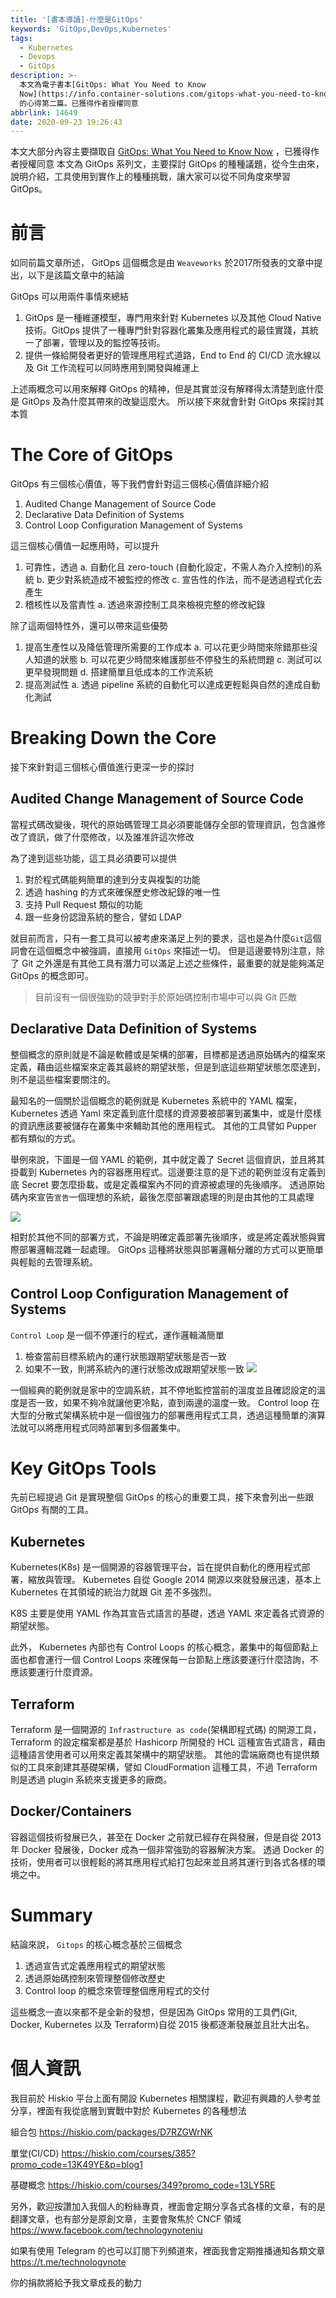 ```yaml
---
title: '[書本導讀]-什麼是GitOps'
keywords: 'GitOps,DevOps,Kubernetes'
tags:
  - Kubernetes
  - Devops
  - GitOps
description: >-
  本文為電子書本[GitOps: What You Need to Know
  Now](https://info.container-solutions.com/gitops-what-you-need-to-know-now)
  的心得第二篇。已獲得作者授權同意
abbrlink: 14649
date: 2020-09-23 19:26:43
---
```


本文大部分內容主要擷取自 [GitOps: What You Need to Know Now](https://info.container-solutions.com/gitops-what-you-need-to-know-now) ，已獲得作者授權同意
本文為 GitOps 系列文，主要探討 GitOps 的種種議題，從今生由來，說明介紹，工具使用到實作上的種種挑戰，讓大家可以從不同角度來學習 GitOps。

# 前言

如同前篇文章所述， GitOps 這個概念是由 `Weaveworks` 於2017所發表的文章中提出，以下是該篇文章中的結論

GitOps 可以用兩件事情來總結
1. GitOps 是一種維運模型，專門用來針對 Kubernetes 以及其他 Cloud Native 技術。GitOps 提供了一種專門針對容器化叢集及應用程式的最佳實踐，其統一了部署，管理以及的監控等技術。
2. 提供一條給開發者更好的管理應用程式道路，End to End 的 CI/CD 流水線以及 Git 工作流程可以同時應用到開發與維運上


上述兩概念可以用來解釋 GitOps 的精神，但是其實並沒有解釋得太清楚到底什麼是 GitOps 及為什麼其帶來的改變這麼大。
所以接下來就會針對 GitOps 來探討其本質

# The Core of GitOps
GitOps 有三個核心價值，等下我們會針對這三個核心價值詳細介紹
1. Audited Change Management of Source Code
2. Declarative Data Definition of Systems
3. Control Loop Configuration Management of Systems

這三個核心價值一起應用時，可以提升
1. 可靠性，透過
    a. 自動化且 zero-touch (自動化設定，不需人為介入控制)的系統
    b. 更少對系統造成不被監控的修改
    c. 宣告性的作法，而不是透過程式化去產生
3. 稽核性以及當責性
    a. 透過來源控制工具來檢視完整的修改紀錄
    

除了這兩個特性外，還可以帶來這些優勢
1. 提高生產性以及降低管理所需要的工作成本
    a. 可以花更少時間來除錯那些沒人知道的狀態
    b. 可以花更少時間來維護那些不停發生的系統問題
    c. 測試可以更早發現問題
    d. 搭建簡單且低成本的工作流系統
3. 提高測試性
    a. 透過 pipeline 系統的自動化可以達成更輕鬆與自然的達成自動化測試

# Breaking Down the Core
接下來針對這三個核心價值進行更深一步的探討
## Audited Change Management of Source Code
當程式碼改變後，現代的原始碼管理工具必須要能儲存全部的管理資訊，包含誰修改了資訊，做了什麼修改，以及誰准許這次修改

為了達到這些功能，這工具必須要可以提供
1. 對於程式碼能夠簡單的達到分支與複製的功能
2. 透過 hashing 的方式來確保歷史修改紀錄的唯一性 
3. 支持 Pull Request 類似的功能
4. 跟一些身份認證系統的整合，譬如 LDAP

就目前而言，只有一套工具可以被考慮來滿足上列的要求，這也是為什麼`Git`這個詞會在這個概念中被強調，直接用 `GitOps` 來描述一切。
但是這邊要特別注意，除了 Git 之外還是有其他工具有潛力可以滿足上述之些條件，最重要的就是能夠滿足 GitOps 的概念即可。
> 目前沒有一個很強勁的競爭對手於原始碼控制市場中可以與 Git 匹敵

## Declarative Data Definition of Systems
整個概念的原則就是不論是軟體或是架構的部署，目標都是透過原始碼內的檔案來定義，藉由這些檔案來定義其最終的期望狀態，但是到底這些期望狀態怎麼達到，則不是這些檔案要關注的。

最知名的一個關於這個概念的範例就是 Kubernetes 系統中的 YAML 檔案， Kubernetes 透過 Yaml 來定義到底什麼樣的資源要被部署到叢集中，或是什麼樣的資訊應該要被儲存在叢集中來輔助其他的應用程式。 其他的工具譬如 Pupper 都有類似的方式。

舉例來說，下圖是一個 YAML 的範例，其中就定義了 Secret 這個資訊，並且將其掛載到
Kubernetes 內的容器應用程式。這邊要注意的是下述的範例並沒有定義到底 Secret 要怎麼掛載，或是定義檔案內不同的資源被處理的先後順序。
透過原始碼內來宣告`宣告`一個理想的系統，最後怎麼部署跟處理的則是由其他的工具處理

![](https://i.imgur.com/yI8Zzvs.png)

相對於其他不同的部署方式，不論是明確定義部署先後順序，或是將定義狀態與實際部署邏輯混雜一起處理。 GitOps 這種將狀態與部署邏輯分離的方式可以更簡單與輕鬆的去管理系統。

## Control Loop Configuration Management of Systems
`Control Loop` 是一個不停運行的程式，運作邏輯滿簡單
1. 檢查當前目標系統內的運行狀態跟期望狀態是否一致
2. 如果不一致，則將系統內的運行狀態改成跟期望狀態一致
![](https://i.imgur.com/InccrTF.png)

一個經典的範例就是家中的空調系統，其不停地監控當前的溫度並且確認設定的溫度是否一致，如果不夠冷就讓他更冷點，直到兩邊的溫度一致。
Control loop 在大型的分散式架構系統中是一個很強力的部署應用程式工具，透過這種簡單的演算法就可以將應用程式同時部署到多個叢集中。

# Key GitOps Tools
先前已經提過 Git 是實現整個 GitOps 的核心的重要工具，接下來會列出一些跟 GitOps 有關的工具。

## Kubernetes
Kubernetes(K8s) 是一個開源的容器管理平台，旨在提供自動化的應用程式部署，縮放與管理。
Kubernetes 自從 Google 2014 開源以來就發展迅速，基本上 Kubernetes 在其領域的統治力就跟 Git 差不多強烈。

K8S 主要是使用 YAML 作為其宣告式語言的基礎，透過 YAML 來定義各式資源的期望狀態。

此外， Kubernetes 內部也有 Control Loops 的核心概念，叢集中的每個節點上面也都會運行一個 Control Loops 來確保每一台節點上應該要運行什麼諮詢，不應該要運行什麼資源。


## Terraform
Terraform 是一個開源的 `Infrastructure as code`(架構即程式碼) 的開源工具，Terraform 的設定檔案都是基於 Hashicorp 所開發的 HCL 這種宣告式語言，藉由這種語言使用者可以用來定義其架構中的期望狀態。
其他的雲端廠商也有提供類似的工具來創建其基礎架構，譬如 CloudFormation 這種工具，不過 Terraform 則是透過 plugin 系統來支援更多的廠商。

## Docker/Containers
容器這個技術發展已久，甚至在 Docker 之前就已經存在與發展，但是自從 2013 年 Docker 發展後，Docker 成為一個非常強勁的容器解決方案。 透過 Docker 的技術，使用者可以很輕鬆的將其應用程式給打包起來並且將其運行到各式各樣的環境之中。

# Summary
結論來說， `Gitops` 的核心概念基於三個概念
1. 透過宣告式定義應用程式的期望狀態
2. 透過原始碼控制來管理整個修改歷史
3. Control loop 的概念來管理整個應用程式的交付

這些概念一直以來都不是全新的發想，但是因為 GitOps 常用的工具們(Git, Docker, Kubernetes 以及 Terraform)自從 2015 後都逐漸發展並且壯大出名。

# 個人資訊
我目前於 Hiskio 平台上面有開設 Kubernetes 相關課程，歡迎有興趣的人參考並分享，裡面有我從底層到實戰中對於 Kubernetes 的各種想法

組合包
https://hiskio.com/packages/D7RZGWrNK

單堂(CI/CD)
https://hiskio.com/courses/385?promo_code=13K49YE&p=blog1

基礎概念
https://hiskio.com/courses/349?promo_code=13LY5RE

另外，歡迎按讚加入我個人的粉絲專頁，裡面會定期分享各式各樣的文章，有的是翻譯文章，也有部分是原創文章，主要會聚焦於 CNCF 領域
https://www.facebook.com/technologynoteniu

如果有使用 Telegram 的也可以訂閱下列頻道來，裡面我會定期推播通知各類文章
https://t.me/technologynote

你的捐款將給予我文章成長的動力
<script type="text/javascript" src="https://cdnjs.buymeacoffee.com/1.0.0/button.prod.min.js" data-name="bmc-button" data-slug="hwchiu" data-color="#000000" data-emoji=""  data-font="Cookie" data-text="Buy me a coffee" data-outline-color="#fff" data-font-color="#fff" data-coffee-color="#fd0" ></script>



